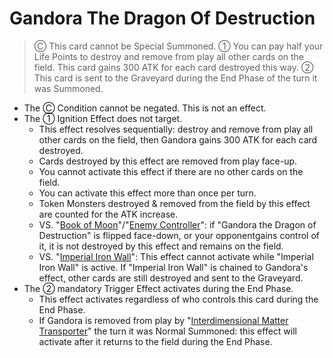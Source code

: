 # Gandora The Dragon Of Destruction

> Ⓒ This card cannot be Special Summoned. ① You can pay half your Life Points to destroy and remove from play all other cards on the field. This card gains 300 ATK for each card destroyed this way. ② This card is sent to the Graveyard during the End Phase of the turn it was Summoned.

*   The Ⓒ Condition cannot be negated. This is not an effect.
*   The ① Ignition Effect does not target.
    *   This effect resolves sequentially: destroy and remove from play all other cards on the field, then Gandora gains 300 ATK for each card destroyed.
    *   Cards destroyed by this effect are removed from play face-up.
    *   You cannot activate this effect if there are no other cards on the field.
    *   You can activate this effect more than once per turn.
    *   Token Monsters destroyed & removed from the field by this effect are counted for the ATK increase.
    *   VS. "[Book of Moon](https://yugipedia.com/wiki/Book_of_Moon)"/"[Enemy Controller](https://yugipedia.com/wiki/Enemy_Controller)": if "Gandora the Dragon of Destruction" is flipped face-down, or your opponentgains control of it, it is not destroyed by this effect and remains on the field.
    *   VS. "[Imperial Iron Wall](https://yugipedia.com/wiki/Imperial_Iron_Wall)": This effect cannot activate while "Imperial Iron Wall" is active. If "Imperial Iron Wall" is chained to Gandora's effect, other cards are still destroyed and sent to the Graveyard.
*   The ② mandatory Trigger Effect activates during the End Phase.
    *   This effect activates regardless of who controls this card during the End Phase.
    *   If Gandora is removed from play by "[Interdimensional Matter Transporter](https://yugipedia.com/wiki/Interdimensional_Matter_Transporter)" the turn it was Normal Summoned: this effect will activate after it returns to the field during the End Phase.
